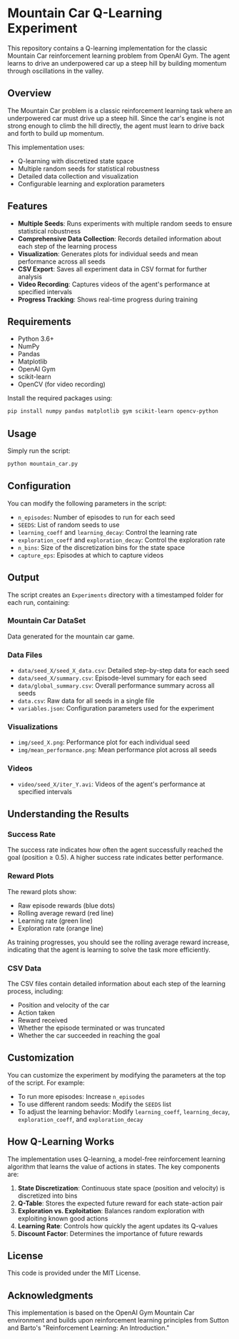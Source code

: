 # Mountain Car Q-Learning Experiment

This repository contains a Q-learning implementation for the classic Mountain Car reinforcement learning problem from OpenAI Gym. The agent learns to drive an underpowered car up a steep hill by building momentum through oscillations in the valley.

## Overview

The Mountain Car problem is a classic reinforcement learning task where an underpowered car must drive up a steep hill. Since the car's engine is not strong enough to climb the hill directly, the agent must learn to drive back and forth to build up momentum.

This implementation uses:
- Q-learning with discretized state space
- Multiple random seeds for statistical robustness
- Detailed data collection and visualization
- Configurable learning and exploration parameters

## Features

- **Multiple Seeds**: Runs experiments with multiple random seeds to ensure statistical robustness
- **Comprehensive Data Collection**: Records detailed information about each step of the learning process
- **Visualization**: Generates plots for individual seeds and mean performance across all seeds
- **CSV Export**: Saves all experiment data in CSV format for further analysis
- **Video Recording**: Captures videos of the agent's performance at specified intervals
- **Progress Tracking**: Shows real-time progress during training

## Requirements

- Python 3.6+
- NumPy
- Pandas
- Matplotlib
- OpenAI Gym
- scikit-learn
- OpenCV (for video recording)

Install the required packages using:

```bash
pip install numpy pandas matplotlib gym scikit-learn opencv-python
```

## Usage

Simply run the script:

```bash
python mountain_car.py
```

## Configuration

You can modify the following parameters in the script:

- `n_episodes`: Number of episodes to run for each seed
- `SEEDS`: List of random seeds to use
- `learning_coeff` and `learning_decay`: Control the learning rate
- `exploration_coeff` and `exploration_decay`: Control the exploration rate
- `n_bins`: Size of the discretization bins for the state space
- `capture_eps`: Episodes at which to capture videos

## Output

The script creates an `Experiments` directory with a timestamped folder for each run, containing:

### Mountain Car DataSet
Data generated for the mountain car game.

### Data Files
- `data/seed_X/seed_X_data.csv`: Detailed step-by-step data for each seed
- `data/seed_X/summary.csv`: Episode-level summary for each seed
- `data/global_summary.csv`: Overall performance summary across all seeds
- `data.csv`: Raw data for all seeds in a single file
- `variables.json`: Configuration parameters used for the experiment

### Visualizations
- `img/seed_X.png`: Performance plot for each individual seed
- `img/mean_performance.png`: Mean performance plot across all seeds

### Videos
- `video/seed_X/iter_Y.avi`: Videos of the agent's performance at specified intervals

## Understanding the Results

### Success Rate
The success rate indicates how often the agent successfully reached the goal (position ≥ 0.5). A higher success rate indicates better performance.

### Reward Plots
The reward plots show:
- Raw episode rewards (blue dots)
- Rolling average reward (red line)
- Learning rate (green line)
- Exploration rate (orange line)

As training progresses, you should see the rolling average reward increase, indicating that the agent is learning to solve the task more efficiently.

### CSV Data
The CSV files contain detailed information about each step of the learning process, including:
- Position and velocity of the car
- Action taken
- Reward received
- Whether the episode terminated or was truncated
- Whether the car succeeded in reaching the goal

## Customization

You can customize the experiment by modifying the parameters at the top of the script. For example:

- To run more episodes: Increase `n_episodes`
- To use different random seeds: Modify the `SEEDS` list
- To adjust the learning behavior: Modify `learning_coeff`, `learning_decay`, `exploration_coeff`, and `exploration_decay`

## How Q-Learning Works

The implementation uses Q-learning, a model-free reinforcement learning algorithm that learns the value of actions in states. The key components are:

1. **State Discretization**: Continuous state space (position and velocity) is discretized into bins
2. **Q-Table**: Stores the expected future reward for each state-action pair
3. **Exploration vs. Exploitation**: Balances random exploration with exploiting known good actions
4. **Learning Rate**: Controls how quickly the agent updates its Q-values
5. **Discount Factor**: Determines the importance of future rewards

## License

This code is provided under the MIT License.

## Acknowledgments

This implementation is based on the OpenAI Gym Mountain Car environment and builds upon reinforcement learning principles from Sutton and Barto's "Reinforcement Learning: An Introduction."
